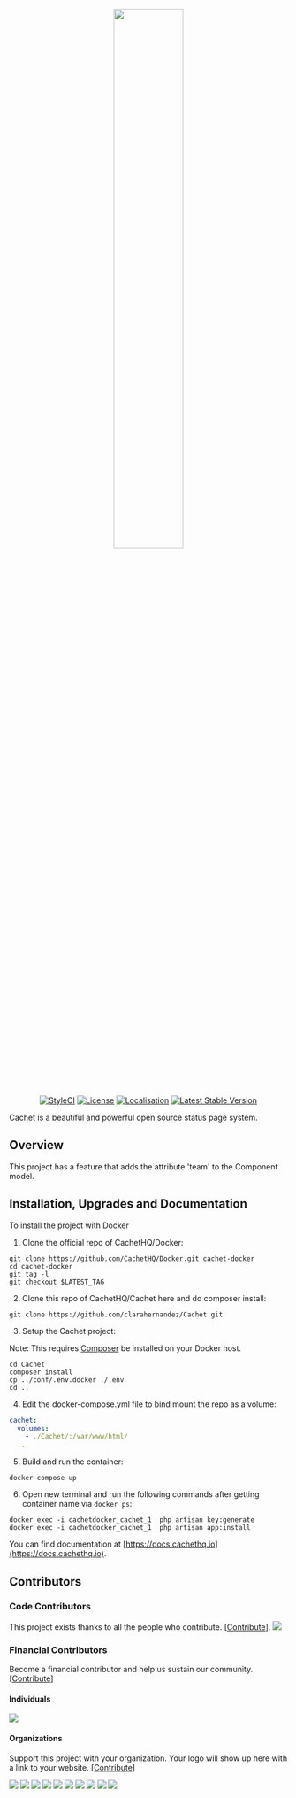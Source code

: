 <p align="center"><img src="https://demo.cachethq.io/img/cachet-logo.svg" width="50%"></p>

<p align="center">
<a href="https://styleci.io/repos/26730195/"><img src="https://styleci.io/repos/26730195/shield" alt="StyleCI"></a>
<a href="LICENSE"><img src="https://img.shields.io/badge/license-BSD3-brightgreen.svg?style=flat-square" alt="License"></a>
<a href="https://translate.cachethq.io/project/cachet"><img src="https://d322cqt584bo4o.cloudfront.net/cachet/localized.svg" alt="Localisation"></a>
<a href="https://github.com/CachetHQ/Cachet/releases"><img src="https://img.shields.io/github/release/cachethq/cachet.svg?style=flat-square" alt="Latest Stable Version"></a>
</p>

Cachet is a beautiful and powerful open source status page system.

## Overview

This project has a feature that adds the attribute 'team' to the Component model.

## Installation, Upgrades and Documentation

To install the project with Docker

1.  Clone the official repo of CachetHQ/Docker:

  ```shell
  git clone https://github.com/CachetHQ/Docker.git cachet-docker
  cd cachet-docker
  git tag -l
  git checkout $LATEST_TAG
  ```

2. Clone this repo of CachetHQ/Cachet here and do composer install:

  ```shell
  git clone https://github.com/clarahernandez/Cachet.git
  ```

3. Setup the Cachet project:

Note: This requires [Composer](https://getcomposer.org/) be installed on your Docker host.

 ```shell
cd Cachet
composer install
cp ../conf/.env.docker ./.env
cd ..
```

4. Edit the docker-compose.yml file to bind mount the repo as a volume:

  ```yaml
 cachet:
    volumes:
      - ./Cachet/:/var/www/html/
    ...
  ```

5. Build and run the container:

  ```shell
  docker-compose up
  ```

6. Open new terminal and run the following commands after getting container name via `docker ps`:

  ```shell
  docker exec -i cachetdocker_cachet_1  php artisan key:generate
  docker exec -i cachetdocker_cachet_1  php artisan app:install
  ```


You can find documentation at [https://docs.cachethq.io](https://docs.cachethq.io).

## Contributors

### Code Contributors

This project exists thanks to all the people who contribute. [[Contribute](CONTRIBUTING.md)].
<a href="https://github.com/CachetHQ/Cachet/graphs/contributors"><img src="https://opencollective.com/Cachet/contributors.svg?width=890&button=false" /></a>

### Financial Contributors

Become a financial contributor and help us sustain our community. [[Contribute](https://opencollective.com/Cachet/contribute)]

#### Individuals

<a href="https://opencollective.com/Cachet"><img src="https://opencollective.com/Cachet/individuals.svg?width=890"></a>

#### Organizations

Support this project with your organization. Your logo will show up here with a link to your website. [[Contribute](https://opencollective.com/Cachet/contribute)]

<a href="https://opencollective.com/Cachet/organization/0/website"><img src="https://opencollective.com/Cachet/organization/0/avatar.svg"></a>
<a href="https://opencollective.com/Cachet/organization/1/website"><img src="https://opencollective.com/Cachet/organization/1/avatar.svg"></a>
<a href="https://opencollective.com/Cachet/organization/2/website"><img src="https://opencollective.com/Cachet/organization/2/avatar.svg"></a>
<a href="https://opencollective.com/Cachet/organization/3/website"><img src="https://opencollective.com/Cachet/organization/3/avatar.svg"></a>
<a href="https://opencollective.com/Cachet/organization/4/website"><img src="https://opencollective.com/Cachet/organization/4/avatar.svg"></a>
<a href="https://opencollective.com/Cachet/organization/5/website"><img src="https://opencollective.com/Cachet/organization/5/avatar.svg"></a>
<a href="https://opencollective.com/Cachet/organization/6/website"><img src="https://opencollective.com/Cachet/organization/6/avatar.svg"></a>
<a href="https://opencollective.com/Cachet/organization/7/website"><img src="https://opencollective.com/Cachet/organization/7/avatar.svg"></a>
<a href="https://opencollective.com/Cachet/organization/8/website"><img src="https://opencollective.com/Cachet/organization/8/avatar.svg"></a>
<a href="https://opencollective.com/Cachet/organization/9/website"><img src="https://opencollective.com/Cachet/organization/9/avatar.svg"></a>
